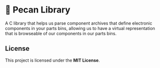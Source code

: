 # 🥜 Pecan Library

A C library that helps us parse component archives that define electronic
components in your parts bins, allowing us to have a virtual representation that
is browseable of our components in our parts bins.


## License

This project is licensed under the **MIT License**.
